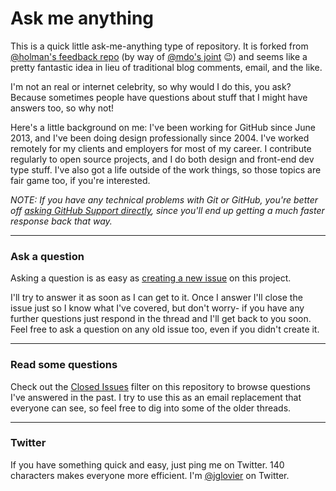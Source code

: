 # Ask me anything

This is a quick little ask-me-anything type of repository. It is forked from
[@holman's feedback repo](https://github.com/holman/feedback) (by way of [@mdo's joint](https://github.com/mdo/ama) :wink:) and seems like a pretty fantastic idea in lieu of traditional blog comments, email, and the like.

I'm not an real or internet celebrity, so why would I do this, you ask? Because sometimes people have questions about stuff that I might have answers too, so why not!

Here's a little background on me: I've been working for GitHub since June 2013, and I've been doing design professionally since 2004. I've worked remotely for my clients and employers for most of my career. I contribute regularly to open source projects, and I do both design and front-end dev type stuff. I've also got a life outside of the work things, so those topics are fair game too, if you're interested.

*NOTE: If you have any technical problems with Git or GitHub, you're better off 
[asking GitHub Support directly](https://github.com/contact), since you'll
end up getting a much faster response back that way.*

---

### Ask a question

Asking a question is as easy as
[creating a new issue](https://github.com/jglovier/ama/issues/new) on this
project.

I'll try to answer it as soon as I can get to it. Once I answer I'll close the
issue just so I know what I've covered, but don't worry- if you have any further
questions just respond in the thread and I'll get back to you soon. Feel free to
ask a question on any old issue too, even if you didn't create it.

---

### Read some questions

Check out the [Closed Issues](https://github.com/jglovier/ama/issues?sort=created&direction=desc&state=closed&page=1)
filter on this repository to browse questions I've answered in the past. I try
to use this as an email replacement that everyone can see, so feel free to dig
into some of the older threads.

---

### Twitter

If you have something quick and easy, just ping me on Twitter. 140 characters makes everyone more efficient. I'm [@jglovier](https://twitter.com/jglovier) on Twitter.
